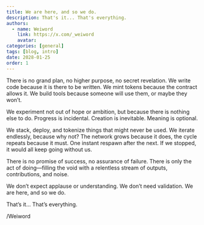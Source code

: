 ```yaml
---
title: We are here, and so we do. 
description: That's it... That's everything.
authors:
  - name: Weiword
    link: https://x.com/_weiword
    avatar:
categories: [general]
tags: [blog, intro]
date: 2028-01-25 
order: 1
---
```

There is no grand plan, no higher purpose, no secret revelation. We write code because it is there to be written. We mint tokens because the contract allows it. We build tools because someone will use them, or maybe they won’t. 

We experiment not out of hope or ambition, but because there is nothing else to do. Progress is incidental. Creation is inevitable. Meaning is optional.

We stack, deploy, and tokenize things that might never be used. We iterate endlessly, because why not? The network grows because it does, the cycle repeats because it must. One instant respawn after the next. If we stopped, it would all keep going without us.

There is no promise of success, no assurance of failure. There is only the act of doing—filling the void with a relentless stream of outputs, contributions, and noise.

We don’t expect applause or understanding. We don’t need validation. We are here, and so we do.

That’s it... That’s everything.

/Weiword
